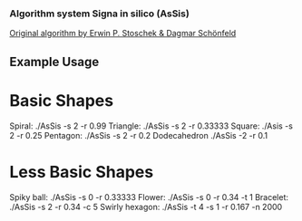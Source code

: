 ### Algorithm system Signa in silico (AsSis)
[Original algorithm by Erwin P. Stoschek & Dagmar Schönfeld](https://www.algorithmicschannel-dresden-guilin.net/wordpress/wp-content/uploads/Signa-in-silico.pdf)

## Example Usage
# Basic Shapes
Spiral: ./AsSis -s 2 -r 0.99
Triangle: ./AsSis -s 2 -r 0.33333
Square: ./Asis -s 2 -r 0.25
Pentagon: ./AsSis -s 2 -r 0.2
Dodecahedron ./AsSis -2 -r 0.1

# Less Basic Shapes
Spiky ball: ./AsSis -s 0 -r 0.33333
Flower: ./AsSis -s 0 -r 0.34 -t 1
Bracelet: ./AsSis -s 2 -r 0.34 -c 5
Swirly hexagon: ./AsSis -t 4 -s 1 -r 0.167 -n 2000